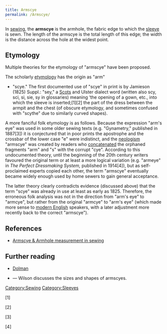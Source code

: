 ```yaml
---
title: Armscye
permalink: /Armscye/
---
```


In [sewing](/sewing "wikilink"), the **armscye** is the armhole, the
fabric edge to which the [sleeve](/sleeve "wikilink") is sewn. The
length of the armscye is the total length of this edge; the width is the
distance across the hole at the widest point.

## Etymology

Multiple theories for the etymology of "armscye" have been proposed.

The scholarly [etymology](/etymology "wikilink") has the origin as "arm"
+ "scye." The first documented use of "scye" in print is by Jamieson
(1825) Suppl.: "sey," a [Scots](/Scots_Language "wikilink") and Ulster
dialect word (written also scy, sci, si, sie, sy in glossaries) meaning
‘the opening of a gown, etc., into which the sleeve is inserted;[1][2]
the part of the dress between the armpit and the chest (of obscure
etymology, and sometimes confused with "scythe" due to similarly curved
shapes).

A more fanciful folk etymology is as follows. Because the expression
"arm's eye" was used in some older sewing texts (e.g. "Gynametry,"
published in 1887[3]) it is conjectured that in poor prints the
apostrophe and the crossbar of the lower case "e" were indistinct, and
the [neologism](/neologism "wikilink") "armscye" was created by readers
who [concatenated](/concatenated "wikilink") the orphaned fragments
"arm" and "s" with the corrupt "cye". According to this undocumented
theory, until the beginning of the 20th century writers favoured the
original term or at least a more logical variation (e.g. "armeye" in
*The Perfect Dressmaking System,* published in 1914[4]), but as
self-proclaimed experts copied each other, the term "armscye" eventually
became widely enough used by home sewers to gain general acceptance.

The latter theory clearly contradicts evidence (discussed above) that
the term "scye" was already in use at least as early as 1825. Therefore,
the erroneous folk analysis was not in the direction from "arm's eye" to
"armcye", but rather from the original "armcye" to "arm's eye" (which
made more sense to [modern English](/modern_English "wikilink")
speakers, with a later adjustment more recently back to the correct
"armscye").

## References

-   [Armscye & Armhole measurement in
    sewing](https://sewguide.com/armscye-armhole-measurement/)

## Further reading

-   [Dolman](/Dolman "wikilink")

-   — Wilson discusses the sizes and shapes of armscyes.

[Category:Sewing](/Category:Sewing "wikilink")
[Category:Sleeves](/Category:Sleeves "wikilink")

[1]

[2]

[3]

[4]